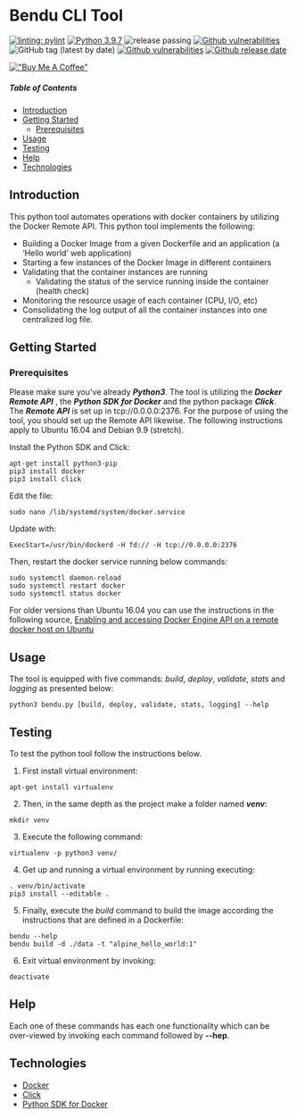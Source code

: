 # Bendu CLI Tool
[![linting: pylint](https://img.shields.io/badge/linting-pylint-green)](https://github.com/PyCQA/pylint)
[![Python 3.9.7](https://img.shields.io/badge/python-3.9.7-blue.svg)](https://www.python.org/downloads/release/python-397/)
![release passing](https://github.com/tmavroeid/bendu/actions/workflows/release.yml/badge.svg)
[![Github vulnerabilities](https://img.shields.io/github/license/tmavroeid/bendu)](https://img.shields.io/github/license/tmavroeid/bendu)
![GitHub tag (latest by date)](https://img.shields.io/github/v/tag/tmavroeid/bendu)
[![Github vulnerabilities](https://img.shields.io/snyk/vulnerabilities/github/tmavroeid/bendu)](https://img.shields.io/snyk/vulnerabilities/github/tmavroeid/bendu)
[![Github release date](https://img.shields.io/github/release-date/tmavroeid/bendu)](https://img.shields.io/github/release-date/tmavroeid/bendu)

[!["Buy Me A Coffee"](https://www.buymeacoffee.com/assets/img/custom_images/orange_img.png)](https://www.buymeacoffee.com/tmavroeid)

##### Table of Contents  
- [Introduction](#introduction)
- [Getting Started](#getting-started)  
  - [Prerequisites](#prerequisites)  
- [Usage](#usage)
- [Testing](#testing)
- [Help](#help)
- [Technologies](#technologies)

## Introduction
This python tool automates operations with docker containers by utilizing the Docker Remote API. This python tool implements the following:

- Building a Docker Image from a given Dockerfile and an application (a ‘Hello world’ web application)
- Starting a few instances of the Docker Image in different containers
- Validating that the container instances are running
  - Validating the status of the service running inside the container (health check)
- Monitoring the resource usage of each container (CPU, I/O, etc)
- Consolidating the log output of all the container instances into one centralized log file.

## Getting Started

### Prerequisites

Please make sure you've already ***Python3***. The tool is utilizing the ***Docker Remote API*** , the ***Python SDK for Docker*** and the python package ***Click***. The ***Remote API*** is set up in tcp://0.0.0.0:2376. For the purpose of using the tool, you should set up the Remote API likewise. The following instructions apply to Ubuntu 16.04 and Debian 9.9 (stretch).

Install the Python SDK and Click:
```
apt-get install python3-pip
pip3 install docker
pip3 install click
```
Edit the file:
```
sudo nano /lib/systemd/system/docker.service
```
Update with:
```
ExecStart=/usr/bin/dockerd -H fd:// -H tcp://0.0.0.0:2376
```
Then, restart the docker service running below commands:
```
sudo systemctl daemon-reload
sudo systemctl restart docker
sudo systemctl status docker
```

For older versions than Ubuntu 16.04 you can use the instructions in the following source,  [Enabling and accessing Docker Engine API on a remote docker host on Ubuntu](https://medium.com/@sudarakayasindu/enabling-and-accessing-docker-engine-api-on-a-remote-docker-host-on-ubuntu-16-04-2c15f55f5d39)

## Usage

The tool is equipped with five commands: *build*, *deploy*, *validate*, *stats* and *logging* as presented below:

```
python3 bendu.py [build, deploy, validate, stats, logging] --help
```


## Testing

To test the python tool follow the instructions below.
1. First install virtual environment:

```
apt-get install virtualenv
```

2. Then, in the same depth as the project make a folder named ***venv***:

```
mkdir venv
```

3. Execute the following command:

```
virtualenv -p python3 venv/
```
4. Get up and running a virtual environment by running executing:

```
. venv/bin/activate
pip3 install --editable .
```

5. Finally, execute the *build* command to build the image according the instructions that are defined in a Dockerfile:

```
bendu --help
bendu build -d ./data -t "alpine_hello_world:1"
```

6. Exit virtual environment by invoking:

```
deactivate
```


## Help

Each one of these commands has each one functionality which can be over-viewed by invoking each command followed by **--hep**.

## Technologies
* [Docker](https://www.docker.com/)
* [Click](https://click.palletsprojects.com/en/7.x/)
* [Python SDK for Docker](https://docker-py.readthedocs.io/en/stable/)

